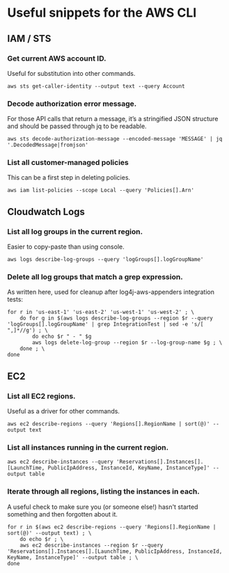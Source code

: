 # Useful snippets for the AWS CLI


## IAM / STS

### Get current AWS account ID.

Useful for substitution into other commands.

```
aws sts get-caller-identity --output text --query Account
```

### Decode authorization error message.

For those API calls that return a message, it’s a stringified JSON structure and should
be passed through jq to be readable.

```
aws sts decode-authorization-message --encoded-message 'MESSAGE' | jq '.DecodedMessage|fromjson'
```

### List all customer-managed policies

This can be a first step in deleting policies.

```
aws iam list-policies --scope Local --query 'Policies[].Arn'
```


## Cloudwatch Logs

### List all log groups in the current region. 

Easier to copy-paste than using console.

```
aws logs describe-log-groups --query 'logGroups[].logGroupName'
```


### Delete all log groups that match a grep expression.

As written here, used for cleanup after log4j-aws-appenders integration tests:

```
for r in 'us-east-1' 'us-east-2' 'us-west-1' 'us-west-2' ; \
    do for g in $(aws logs describe-log-groups --region $r --query 'logGroups[].logGroupName' | grep IntegrationTest | sed -e 's/[ ",]*//g') ; \
        do echo $r " - " $g
        aws logs delete-log-group --region $r --log-group-name $g ; \
    done ; \
done
```


## EC2

### List all EC2 regions.

Useful as a driver for other commands.

```
aws ec2 describe-regions --query 'Regions[].RegionName | sort(@)' --output text
```

### List all instances running in the current region.

```
aws ec2 describe-instances --query 'Reservations[].Instances[].[LaunchTime, PublicIpAddress, InstanceId, KeyName, InstanceType]' --output table
```

### Iterate through all regions, listing the instances in each.

A useful check to make sure you (or someone else!) hasn't started something and then forgotten about it.

```
for r in $(aws ec2 describe-regions --query 'Regions[].RegionName | sort(@)' --output text) ; \
    do echo $r ; \
    aws ec2 describe-instances --region $r --query 'Reservations[].Instances[].[LaunchTime, PublicIpAddress, InstanceId, KeyName, InstanceType]' --output table ; \
done
```

